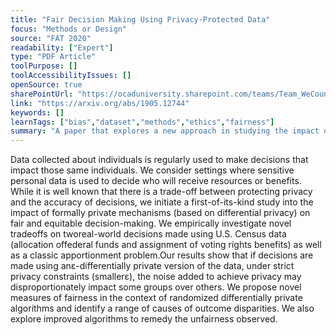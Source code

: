 ```yaml
---
title: "Fair Decision Making Using Privacy-Protected Data"
focus: "Methods or Design"
source: "FAT 2020"
readability: ["Expert"]
type: "PDF Article"
toolPurpose: []
toolAccessibilityIssues: []
openSource: true
sharePointUrl: "https://ocaduniversity.sharepoint.com/teams/Team_WeCount/Shared%20Documents/Resources%20and%20Tools/Literature%20(curated)/Fair%20decision%20making%20using%20privacy-protected%20data.pdf"
link: "https://arxiv.org/abs/1905.12744"
keywords: []
learnTags: ["bias","dataset","methods","ethics","fairness"]
summary: "A paper that explores a new approach in studying the impact of privacy algorithms on the equitable treatment of individuals using real-world decisions made with sensitive public data. "
---
```

Data collected about individuals is regularly used to make decisions that impact those same individuals. We consider settings where sensitive personal data is used to decide who will receive resources or benefits. While it is well known that there is a trade-off between protecting privacy and the accuracy of decisions, we initiate a first-of-its-kind study into the impact of formally private mechanisms (based on differential privacy) on fair and equitable decision-making. We empirically investigate novel tradeoffs on tworeal-world decisions made using U.S. Census data (allocation offederal funds and assignment of voting rights benefits) as well as a classic apportionment problem.Our results show that if decisions are made using anε-differentially private version of the data, under strict privacy constraints (smallerε), the noise added to achieve privacy may disproportionately impact some groups over others. We propose novel measures of fairness in the context of randomized differentially private algorithms and identify a range of causes of outcome disparities. We also explore improved algorithms to remedy the unfairness observed.
